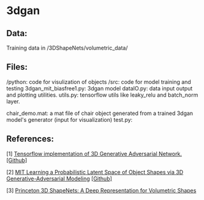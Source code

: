 # 3dgan

## Data:
Training data in /3DShapeNets/volumetric_data/

## Files:
/python: code for visulization of objects
/src: code for model training and testing
3dgan_mit_biasfree1.py:	3dgan model 
dataIO.py:	data input output and plotting utilities.
utils.py:	tensorflow utils like leaky_relu and batch_norm layer.

chair_demo.mat: a mat file of chair object generated from a trained 3dgan model's generator (input for visualization)
test.py: 




## References:
[1]
[Tensorflow implementation of 3D Generative Adversarial Network.](https://meetshah1995.github.io/gan/deep-learning/tensorflow/visdom/2017/04/01/3d-generative-adverserial-networks-for-volume-classification-and-generation.html "")
[[Github]](https://github.com/meetshah1995/tf-3dgan "")


[2]
[MIT Learning a Probabilistic Latent Space of Object Shapes via 3D Generative-Adversarial Modeling](http://3dgan.csail.mit.edu "")
[[Github]](https://github.com/zck119/3dgan-release "")


[3]
[Princeton 3D ShapeNets: A Deep Representation for Volumetric Shapes](http://3dshapenets.cs.princeton.edu "")



